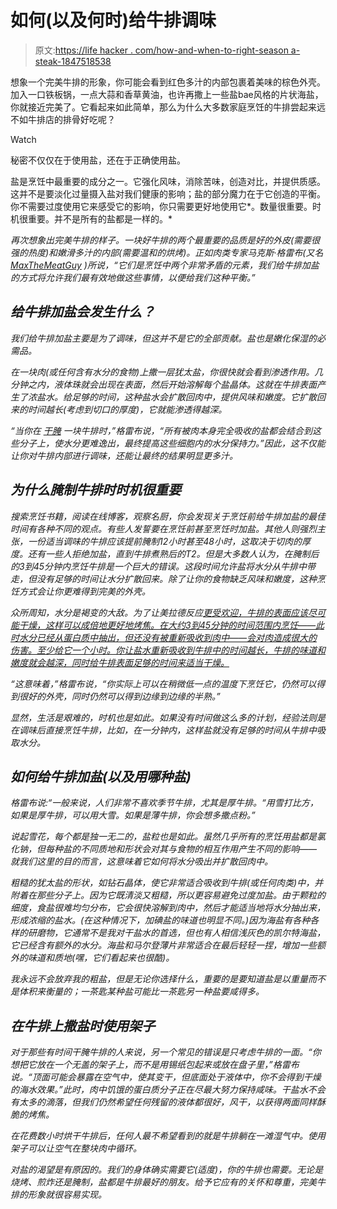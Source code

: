 # 如何(以及何时)给牛排调味

> 原文:[https://life hacker . com/how-and-when-to-right-season a-steak-1847518538](https://lifehacker.com/how-and-when-to-properly-season-a-steak-1847518538)

想象一个完美牛排的形象，你可能会看到红色多汁的内部包裹着美味的棕色外壳。加入一口铁板锅，一点大蒜和香草黄油，也许再撒上一些盐bae风格的片状海盐，你就接近完美了。它看起来如此简单，那么为什么大多数家庭烹饪的牛排尝起来远不如牛排店的排骨好吃呢？

Watch

秘密不仅仅在于使用盐，还在于正确使用盐。

盐是烹饪中最重要的成分之一。它强化风味，消除苦味，创造对比，并提供质感。这并不是要淡化过量摄入盐对我们健康的影响；盐的部分魔力在于它创造的平衡。你不需要过度使用它来感受它的影响，你只需要更好地使用它*。数量很重要。时机很重要。并不是所有的盐都是一样的。*

*再次想象出完美牛排的样子。一块好牛排的两个最重要的品质是好的外皮(需要很强的热度)和嫩滑多汁的内部(需要温和的烘烤)。正如肉类专家马克斯·格雷布(又名 [MaxTheMeatGuy](https://www.instagram.com/maxthemeatguy/?hl=en) )所说，“它们是烹饪中两个非常矛盾的元素，我们给牛排加盐的方式将允许我们最有效地做这些事情，以便给我们这种平衡。”*

## *给牛排加盐会发生什么？*

*我们给牛排加盐主要是为了调味，但这并不是它的全部贡献。盐也是嫩化保湿的必需品。*

*在一块肉(或任何含有水分的食物)上撒一层犹太盐，你很快就会看到渗透作用。几分钟之内，液体珠就会出现在表面，然后开始溶解每个盐晶体。这就在牛排表面产生了浓盐水。给足够的时间，这种盐水会扩散回肉中，提供风味和嫩度。它扩散回来的时间越长(考虑到切口的厚度)，它就能渗透得越深。*

*“当你在 [干腌](https://lifehacker.com/dry-brine-chops-for-juicy-succulent-meat-without-the-1776594424) 一块牛排时，”格雷布说，“所有被肉本身完全吸收的盐都会结合到这些分子上，使水分更难逸出，最终提高这些细胞内的水分保持力。”因此，这不仅能让你对牛排内部进行调味，还能让最终的结果明显更多汁。* 

## ***为什么腌制牛排时时机很重要***

*搜索烹饪书籍，阅读在线博客，观察名厨，你会发现关于烹饪前给牛排加盐的最佳时间有各种不同的观点。有些人发誓要在烹饪前甚至烹饪时加盐。其他人则强烈主张，一份适当调味的牛排应该提前腌制12小时甚至48小时，这取决于切肉的厚度。还有一些人拒绝加盐，直到牛排煮熟后的T2。但是大多数人认为，在腌制后的3到45分钟内烹饪牛排是一个巨大的错误。这段时间允许盐将水分从牛排中带走，但没有足够的时间让水分扩散回来。除了让你的食物缺乏风味和嫩度，这种烹饪方式会让你更难得到完美的外壳。*

*众所周知，水分是褐变的大敌。为了让美拉德反应[更受欢迎，牛排的表面应该尽可能干燥，这样可以成倍地更好地烤焦。在大约3到45分钟的时间范围内烹饪——此时水分已经从蛋白质中抽出，但还没有被重新吸收到肉中——会对肉造成很大的伤害。至少给它一个小时。你让盐水重新吸收到牛排中的时间越长，牛排的味道和嫩度就会越深，同时给牛排表面足够的时间来适当干燥。](https://www.seriouseats.com/what-is-maillard-reaction-cooking-science)*

*“这意味着，”格雷布说，“你实际上可以在稍微低一点的温度下烹饪它，仍然可以得到很好的外壳，同时仍然可以得到边缘到边缘的半熟。”*

*显然，生活是艰难的，时机也是如此。如果没有时间做这么多的计划，经验法则是在调味后直接烹饪牛排，比如，在一分钟内，这样盐就没有足够的时间从牛排中吸取水分。*

## ***如何给牛排加盐(以及用哪种盐)***

*格雷布说:“一般来说，人们非常不喜欢季节牛排，尤其是厚牛排。“用雪打比方，如果是厚牛排，可以用大雪。如果是薄牛排，你会想多撒点粉。”*

*说起雪花，每个都是独一无二的，盐粒也是如此。虽然几乎所有的烹饪用盐都是氯化钠，但每种盐的不同质地和形状会对其与食物的相互作用产生不同的影响——就我们这里的目的而言，这意味着它如何将水分吸出并扩散回肉中。*

*粗糙的犹太盐的形状，如钻石晶体，使它非常适合吸收到牛排(或任何肉类)中，并附着在那些分子上。因为它既清淡又粗糙，所以更容易避免过度加盐。由于颗粒的细度，食盐很难均匀分布，它会很快溶解到肉中，然后才能适当地将水分抽出来，形成浓缩的盐水。(在这种情况下，加碘盐的味道也明显不同。)因为海盐有各种各样的研磨物，它通常不是我对干盐水的首选，但也有人相信浅灰色的凯尔特海盐，它已经含有额外的水分。海盐和马尔登薄片非常适合在最后轻轻一捏，增加一些额外的味道和质地(嘿，它们看起来也很酷)。*

*我永远不会放弃我的粗盐，但是无论你选择什么，重要的是要知道盐是以重量而不是体积来衡量的；一茶匙某种盐可能比一茶匙另一种盐要咸得多。*

## *在牛排上撒盐时使用架子*

*对于那些有时间干腌牛排的人来说，另一个常见的错误是只考虑牛排的一面。“你想把它放在一个无盖的架子上，而不是用锡纸包起来或放在盘子里，”格雷布说。“顶面可能会暴露在空气中，使其变干，但底面处于液体中，你不会得到干燥的海水效果。”此时，肉中饥饿的蛋白质分子正在尽最大努力保持咸味。干盐水不会有太多的滴落，但我们仍然希望任何残留的液体都很好，风干，以获得两面同样酥脆的烤焦。*

*在花费数小时烘干牛排后，任何人最不希望看到的就是牛排躺在一滩湿气中。使用架子可以让空气在整块肉中循环。*

*对盐的渴望是有原因的。我们的身体确实需要它(适度)，你的牛排也需要。无论是烧烤、煎炸还是腌制，盐都是牛排最好的朋友。给予它应有的关怀和尊重，完美牛排的形象就很容易实现。*